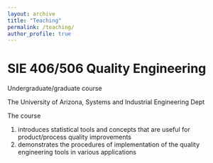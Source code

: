 ```yaml
---
layout: archive
title: "Teaching"
permalink: /teaching/
author_profile: true
---
```


SIE 406/506 Quality Engineering
====
Undergraduate/graduate course

The University of Arizona, Systems and Industrial Engineering Dept

The course
1. introduces statistical tools and concepts that are useful for product/process quality improvements
2. demonstrates the procedures of implementation of the quality engineering tools in various applications

